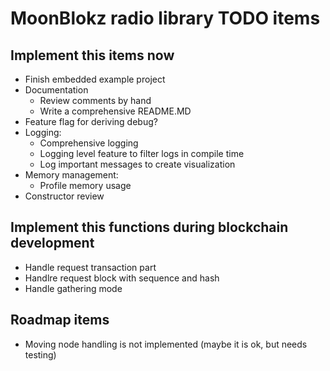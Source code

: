 # MoonBlokz radio library TODO items

## Implement this items now

- Finish embedded example project
- Documentation
  - Review comments by hand
  - Write a comprehensive README.MD
- Feature flag for deriving debug?
- Logging:
  - Comprehensive logging
  - Logging level feature to filter logs in compile time
  - Log important messages to create visualization
- Memory management:
  - Profile memory usage
- Constructor review

## Implement this functions during blockchain development

- Handle request transaction part
- Handlre request block with sequence and hash
- Handle gathering mode

## Roadmap items

- Moving node handling is not implemented (maybe it is ok, but needs testing)
